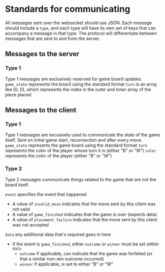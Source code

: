 # Standards for communicating

All messages sent over the websocket should use JSON. Each message should include a `type`, and each type will have its own set of keys that can accompany a message in that type. The protocol will differentiate between messages that are sent to and from the server.

## Messages to the server

### Type 1

Type 1 messages are exclusively reserved for game board updates.
`game_state` represents the board using the standard format
`turn` is an array like [0, 0], which represents the index in the outer and inner array of the piece placed

## Messages to the client

### Type 1

Type 1 messages are excusively used to communicate the state of the game itself. Sent on initial game start, reconnection and after every move.
`game_state` represents the game board using the standard format
`turn` represents the color of the player whose turn it is (either "B" or "W")
`color` represents the color of the player (either "B" or "W")

### Type 2

Type 2 messages communicate things related to the game that are not the board itself.

`event` specifies the event that happened

-    A value of `invalid_move` indicates that the move sent by this client was not valid
-    A value of `game_finished` indicates that the game is over (expects data)
-    A value of `placement_failure` indicates that the move sent by this client was not accepted

`data` any additional data that's required goes in here

-    If the event is `game_finished`, either `outcome` or `winner` must be set within `data`
     -    `outcome` if applicable, can indicate that the game was forfeited (or that a similar non-win outcome occurred)
     -    `winner` if applicable, is set to either "B" or "W"
